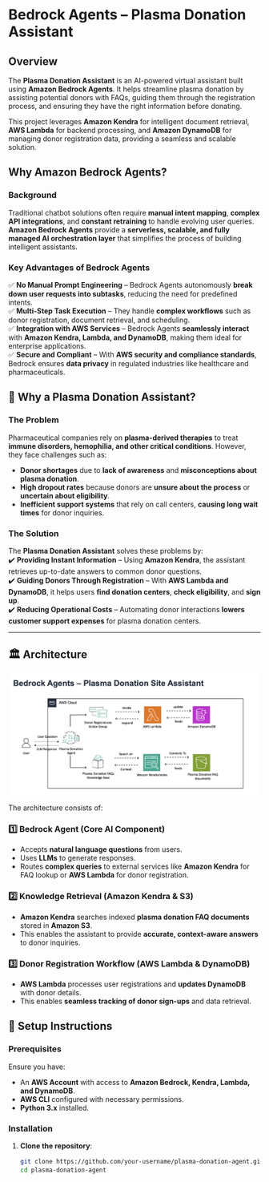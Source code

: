 # Bedrock Agents – Plasma Donation Assistant  

## Overview  
The **Plasma Donation Assistant** is an AI-powered virtual assistant built using **Amazon Bedrock Agents**. It helps streamline plasma donation by assisting potential donors with FAQs, guiding them through the registration process, and ensuring they have the right information before donating.  

This project leverages **Amazon Kendra** for intelligent document retrieval, **AWS Lambda** for backend processing, and **Amazon DynamoDB** for managing donor registration data, providing a seamless and scalable solution.  

## Why Amazon Bedrock Agents?  

### **Background**  
Traditional chatbot solutions often require **manual intent mapping**, **complex API integrations**, and **constant retraining** to handle evolving user queries. **Amazon Bedrock Agents** provide a **serverless, scalable, and fully managed AI orchestration layer** that simplifies the process of building intelligent assistants.  

### **Key Advantages of Bedrock Agents**  
✅ **No Manual Prompt Engineering** – Bedrock Agents autonomously **break down user requests into subtasks**, reducing the need for predefined intents.  
✅ **Multi-Step Task Execution** – They handle **complex workflows** such as donor registration, document retrieval, and scheduling.  
✅ **Integration with AWS Services** – Bedrock Agents **seamlessly interact** with **Amazon Kendra, Lambda, and DynamoDB**, making them ideal for enterprise applications.  
✅ **Secure and Compliant** – With **AWS security and compliance standards**, Bedrock ensures **data privacy** in regulated industries like healthcare and pharmaceuticals.  

## 💉 Why a Plasma Donation Assistant?  

### **The Problem**  
Pharmaceutical companies rely on **plasma-derived therapies** to treat **immune disorders, hemophilia, and other critical conditions**. However, they face challenges such as:  
- **Donor shortages** due to **lack of awareness** and **misconceptions about plasma donation**.  
- **High dropout rates** because donors are **unsure about the process** or **uncertain about eligibility**.  
- **Inefficient support systems** that rely on call centers, **causing long wait times** for donor inquiries.  

### **The Solution**  
The **Plasma Donation Assistant** solves these problems by:  
✔️ **Providing Instant Information** – Using **Amazon Kendra**, the assistant retrieves up-to-date answers to common donor questions.  
✔️ **Guiding Donors Through Registration** – With **AWS Lambda and DynamoDB**, it helps users **find donation centers**, **check eligibility**, and **sign up**.  
✔️ **Reducing Operational Costs** – Automating donor interactions **lowers customer support expenses** for plasma donation centers.  

---

## 🏛️ Architecture  

![Bedrock Agents – Plasma Donation Site Assistant](./arch.png)  

The architecture consists of:  

### **1️⃣ Bedrock Agent (Core AI Component)**  
- Accepts **natural language questions** from users.  
- Uses **LLMs** to generate responses.  
- Routes **complex queries** to external services like **Amazon Kendra** for FAQ lookup or **AWS Lambda** for donor registration.  

### **2️⃣ Knowledge Retrieval (Amazon Kendra & S3)**  
- **Amazon Kendra** searches indexed **plasma donation FAQ documents** stored in **Amazon S3**.  
- This enables the assistant to provide **accurate, context-aware answers** to donor inquiries.  

### **3️⃣ Donor Registration Workflow (AWS Lambda & DynamoDB)**  
- **AWS Lambda** processes user registrations and **updates DynamoDB** with donor details.  
- This enables **seamless tracking of donor sign-ups** and data retrieval.  


## 🔧 Setup Instructions  

### **Prerequisites**  
Ensure you have:  
- An **AWS Account** with access to **Amazon Bedrock, Kendra, Lambda, and DynamoDB**.  
- **AWS CLI** configured with necessary permissions.  
- **Python 3.x** installed.  

### **Installation**  
1. **Clone the repository**:  
   ```sh
   git clone https://github.com/your-username/plasma-donation-agent.git
   cd plasma-donation-agent

